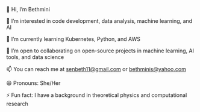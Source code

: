 👋 Hi, I’m Bethmini

👀 I’m interested in code development, data analysis, machine learning, and AI

🌱 I’m currently learning Kubernetes, Python, and AWS

💞️ I’m open to collaborating on open-source projects in machine learning, AI tools, and data science

📫 You can reach me at senbeth11@gmail.com or bethminis@yahoo.com

😄 Pronouns: She/Her

⚡ Fun fact: I have a background in theoretical physics and computational research

<!---
pulasthikabeth/pulasthikabeth is a ✨ special ✨ repository because its `README.md` (this file) appears on your GitHub profile.
You can click the Preview link to take a look at your changes.
--->
